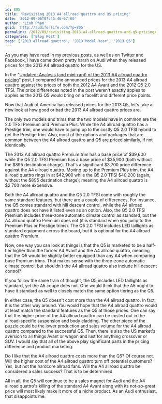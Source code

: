 ```yaml
---
id: 805
title: 'Revisiting 2013 A4 allroad quattro and Q5 pricing'
date: '2012-09-06T07:45:46-07:00'
author: 'Linh Pham'
guid: 'http://audiforlife.com/?p=805'
permalink: /2012/09/revisiting-2013-a4-allroad-quattro-and-q5-pricing/
categories: ['Blog Post']
tags: ['2013 allroad quattro', '2013 Model Year', '2013 Q5']
---
```


As you may have read in my previous posts, as well as on Twitter and Facebook, I have come down pretty harsh on Audi when they released prices for the 2013 A4 allroad quattro for the US.

In the "[Updated: Analysis (and mini-rant) of the 2013 A4 allroad quattro pricing](/2012/04/analysis-and-mini-rant-of-the-2013-audi-a4-allroad-quattro-pricing/)" post, I compared the announced prices for the 2013 A4 allroad quattro against the prices of both the 2012 A4 Avant and the 2012 Q5 2.0 TFSI. The price differences noted in the post weren't exactly apples to apples as the 2013 Q5 would bring on a facelift and different price points.

Now that Audi of America has released prices for the 2013 Q5, let's take a new look at how good or bad the 2013 A4 allroad quattro prices are.

The only two models and trims that the two models have in common are the 2.0 TFSI Premium and Premium Plus. While the A4 allroad quattro has a Prestige trim, one would have to jump up to the costly Q5 2.0 TFSI hybrid to get the Prestige trim. Also, most of the options and packages that are common between the A4 allroad quattro and Q5 are priced similarly, if not identically.

The 2013 A4 allroad quattro Premium trim has a base price of $39,600 while the Q5 2.0 TFSI Premium has a base price of $35,900 (both without the $895 destination charge). That's a significant $3,700 price difference against the A4 allroad quattro. Moving up to the Premium Plus trim, the A4 allroad quattro rings in at $42,900 while the Q5 2.0 TFSI $40,200 (again, without the $895 destination charge); meaning the A4 allroad quattro is $2,700 more expensive.

Both the A4 allroad quattro and the Q5 2.0 TFSI come with roughly the same standard features, but there are a couple of differences. For instance, the Q5 comes standard with hill descent control, while the A4 allroad quattro does not have it listed even as an option. Also, the Q5 2.0 TFSI Premium includes three-zone automatic climate control as standard, but the A4 allroad quattro Premium does not (it is standard when you jump to the Premium Plus or Prestige trims). The Q5 2.0 TFSI includes LED taillights as standard equipment across the board, but it is optional for the A4 allroad quattro Premium.

Now, one way you can look at things is that the Q5 is marketed to be a half-tier higher than the former A4 Avant and the A4 allroad quattro, meaning that the Q5 would be slightly better equipped than any A4 when comparing base Premium trims. That makes sense with the three-zone automatic climate control, but shouldn't the A4 allroad quattro also include hill descent control?

If you follow the same train of thought, the Q5 includes LED taillights as standard, yet the A5 coupé does not. One would think that the A5 ought to have it standard as well to closely match the same option tiering as the Q5.

In either case, the Q5 doesn't cost more than the A4 allroad quattro. In fact, it is the other way around. You would hope that the A4 allroad quattro would at least match the standard features as the Q5 at those prices. One can say that the higher price of the A4 allroad quattro can be costed out in the allroad-specific suspension and body cladding. The other piece of the puzzle could be the lower production and sales volume for the A4 allroad quattro compared to the successful Q5. Then, there is also the US market's aversion to all things Avant or wagon and lust for anything crossover or SUV. I would say that all of the above play significant parts in the pricing difference and product marketing.

Do I like that the A4 allroad quattro costs more than the Q5? Of course not. Will the higher cost of the A4 allroad quattro turn off potential customers? Yes, but not the hardcore allroad fans. Will the A4 allroad quattro be considered a sales success? That is to be determined.

All in all, the Q5 will continue to be a sales magnet for Audi and the A4 allroad quattro's killing of the standard A4 Avant along with its not-so-great price will most likely make it more of a niche product. As an Audi enthusiast, that disappoints me.
